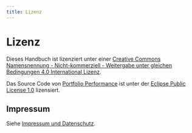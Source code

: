 ```yaml
---
title: Lizenz
---
```


# Lizenz

Dieses Handbuch ist lizenziert unter einer [Creative Commons Namensnennung - Nicht-kommerziell - Weitergabe unter gleichen Bedingungen 4.0 International Lizenz](http://creativecommons.org/licenses/by-nc-sa/4.0/).

Das Source Code von [Portfolio Performance](https://www.portfolio-performance.info) ist unter der [Eclipse Public License 1.0](https://github.com/buchen/portfolio/blob/master/LICENSE) lizensiert.

## Impressum

Siehe [Impressum und Datenschutz](https://www.portfolio-performance.info/portfolio/impressum.html).